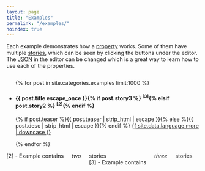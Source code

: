 ```yaml
---
layout: page
title: "Examples"
permalink: "/examples/"
noindex: true
---
```

Each example demonstrates how a [property](/properties/) works. Some of them have multiple [stories](/concepts/), which can be seen by clicking the buttons under the editor. The [JSON](/concepts/#json) in the editor can be changed which is a great way to learn how to use each of the properties.   

<div class="row">
	<div class="columns">
		<ul class="small-block-grid-1 medium-block-grid-2 large-block-grid-3">
			{% for post in site.categories.examples limit:1000 %}
				<li>
				<h4>{{ post.title escape_once }}{% if post.story3 %} <sup>[3]</sup>{% elsif post.story2 %} <sup>[2]</sup>{% endif %}</h4>
				<p>{% if post.teaser %}{{ post.teaser | strip_html | escape }}{% else %}{{ post.desc | strip_html | escape }}{% endif %}
				<a href="{{ site.url }}{{ post.url }}" title="Read {{ post.title escape_once }}">{{ site.data.language.more | downcase }}</a></p>
				</li>
			{% endfor %}
		</ul>
	</div>
</div>
<div class="row t50">
	<div class="columns">
	[2] - Example contains <em>two</em> stories<br>
	[3] - Example contains <em>three</em> stories
	</div>
</div>